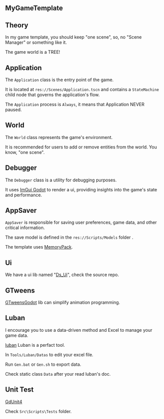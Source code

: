 ## MyGameTemplate

## Theory

In my game template, you should keep "one scene", so, no "Scene Manager" or something like it.

The game world is a TREE!

## Application

The `Application` class is the entry point of the game.

It is located at `res://Scenes/Application.tscn` and contains a `StateMachine` child node that governs the application's flow. 

The `Application` process is ```Always```, it means that Application NEVER paused.

## World

The `World` class represents the game's environment.

It is recommended for users to add or remove entities from the world. You know, "one scene".

## Debugger

The `Debugger` class is a utility for debugging purposes.

It uses [ImGui Godot](https://github.com/pkdawson/imgui-godot) to render a ui, providing insights into the game's state and performance.

## AppSaver

`AppSaver` is responsible for saving user preferences, game data, and other critical information.

The save model is defined in the `res://Scripts/Models` folder .

The template uses [MemoryPack](https://github.com/Cysharp/MemoryPack).

## Ui

We have a ui lib named "[Ds_Ui](https://github.com/xlljc/Ds_Ui)", check the source repo.

## GTweens

[GTweensGodot](https://github.com/Guillemsc/GTweensGodot) lib can simplify animation programming.

## Luban

I encourage you to use a data-driven method and Excel to manage your game data.

[luban](https://github.com/focus-creative-games/luban) Luban is a perfact tool.

In ```Tools/Luban/Datas``` to edit your excel file.

Run ```Gen.bat``` or ```Gen.sh``` to export data.

Check static class ```Data``` after your read luban's doc.

## Unit Test

[GdUnit4](https://github.com/MikeSchulze/gdUnit4)

Check ```Src\Scripts\Tests``` folder.
